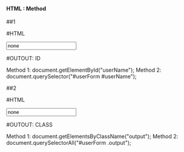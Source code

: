 #### HTML : Method ####

##1

#HTML

<form id="userForm">
  <input id="userName" type="text" value="none" />
</form>

#OUTOUT: ID

Method 1: document.getElementById("userName");
Method 2: document.querySelector("#userForm #userName");

##2

#HTML

<form id="userForm">
  <input id="userName" class="output" type="text" value="none" />
</form>

#OUTOUT: CLASS

Method 1: document.getElementsByClassName("output");
Method 2: document.querySelectorAll("#userForm .output");







